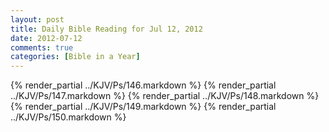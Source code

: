 ```yaml
---
layout: post
title: Daily Bible Reading for Jul 12, 2012
date: 2012-07-12
comments: true
categories: [Bible in a Year]
---
```

{% render_partial ../KJV/Ps/146.markdown %}
{% render_partial ../KJV/Ps/147.markdown %}
{% render_partial ../KJV/Ps/148.markdown %}
{% render_partial ../KJV/Ps/149.markdown %}
{% render_partial ../KJV/Ps/150.markdown %}
